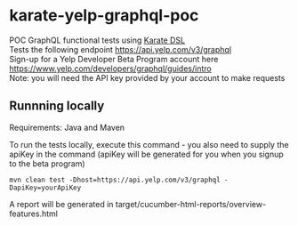 # karate-yelp-graphql-poc  

POC GraphQL functional tests using [Karate DSL](https://intuit.github.io/karate/)  
Tests the following endpoint https://api.yelp.com/v3/graphql  
Sign-up for a Yelp Developer Beta Program account here https://www.yelp.com/developers/graphql/guides/intro  
Note: you will need the API key provided by your account to make requests   
  

## Runnning locally
Requirements: Java and Maven
  
To run the tests locally, execute this command - you also need to supply the apiKey in the command (apiKey will be generated for you when you signup to the beta program)

    mvn clean test -Dhost=https://api.yelp.com/v3/graphql -DapiKey=yourApiKey
    
A report will be generated in target/cucumber-html-reports/overview-features.html


